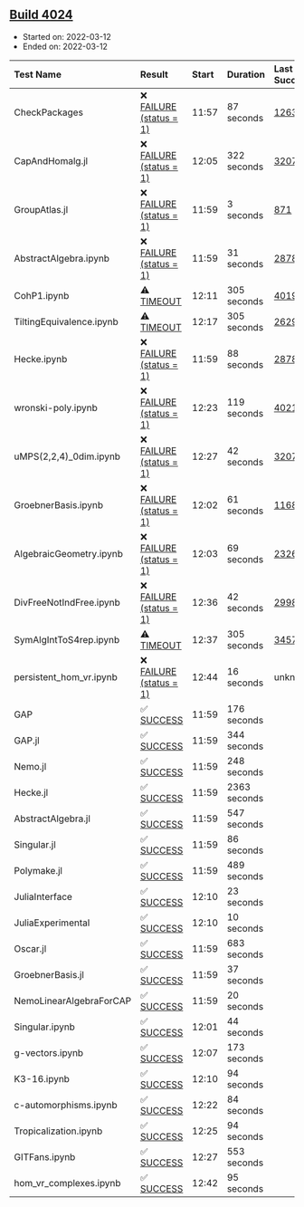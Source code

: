 ## [Build 4024](https://oscarci.mathematik.uni-kl.de/job/oscar-stable/4024/)

* Started on: 2022-03-12
* Ended on: 2022-03-12

| Test Name    | Result | Start | Duration | Last Success | First Failure |
|:-------------|:-------|:------|:---------|:-------------|:--------------|
| CheckPackages | ❌ [FAILURE (status = 1)](https://oscarci.mathematik.uni-kl.de/job/oscar-stable/4024/artifact/logs/build-4024/CheckPackages.log) | 11:57 | 87 seconds | [1263](https://oscarci.mathematik.uni-kl.de/job/oscar-stable/1263/) | [1264](https://oscarci.mathematik.uni-kl.de/job/oscar-stable/1264/) |
| CapAndHomalg.jl | ❌ [FAILURE (status = 1)](https://oscarci.mathematik.uni-kl.de/job/oscar-stable/4024/artifact/logs/build-4024/CapAndHomalg.jl.log) | 12:05 | 322 seconds | [3207](https://oscarci.mathematik.uni-kl.de/job/oscar-stable/3207/) | [3208](https://oscarci.mathematik.uni-kl.de/job/oscar-stable/3208/) |
| GroupAtlas.jl | ❌ [FAILURE (status = 1)](https://oscarci.mathematik.uni-kl.de/job/oscar-stable/4024/artifact/logs/build-4024/GroupAtlas.jl.log) | 11:59 | 3 seconds | [871](https://oscarci.mathematik.uni-kl.de/job/oscar-stable/871/) | [872](https://oscarci.mathematik.uni-kl.de/job/oscar-stable/872/) |
| AbstractAlgebra.ipynb | ❌ [FAILURE (status = 1)](https://oscarci.mathematik.uni-kl.de/job/oscar-stable/4024/artifact/logs/build-4024/AbstractAlgebra.ipynb.log) | 11:59 | 31 seconds | [2878](https://oscarci.mathematik.uni-kl.de/job/oscar-stable/2878/) | [2879](https://oscarci.mathematik.uni-kl.de/job/oscar-stable/2879/) |
| CohP1.ipynb | ⚠ [TIMEOUT](https://oscarci.mathematik.uni-kl.de/job/oscar-stable/4024/artifact/logs/build-4024/CohP1.ipynb.log) | 12:11 | 305 seconds | [4019](https://oscarci.mathematik.uni-kl.de/job/oscar-stable/4019/) | [4020](https://oscarci.mathematik.uni-kl.de/job/oscar-stable/4020/) |
| TiltingEquivalence.ipynb | ⚠ [TIMEOUT](https://oscarci.mathematik.uni-kl.de/job/oscar-stable/4024/artifact/logs/build-4024/TiltingEquivalence.ipynb.log) | 12:17 | 305 seconds | [2629](https://oscarci.mathematik.uni-kl.de/job/oscar-stable/2629/) | [2630](https://oscarci.mathematik.uni-kl.de/job/oscar-stable/2630/) |
| Hecke.ipynb | ❌ [FAILURE (status = 1)](https://oscarci.mathematik.uni-kl.de/job/oscar-stable/4024/artifact/logs/build-4024/Hecke.ipynb.log) | 11:59 | 88 seconds | [2878](https://oscarci.mathematik.uni-kl.de/job/oscar-stable/2878/) | [2879](https://oscarci.mathematik.uni-kl.de/job/oscar-stable/2879/) |
| wronski-poly.ipynb | ❌ [FAILURE (status = 1)](https://oscarci.mathematik.uni-kl.de/job/oscar-stable/4024/artifact/logs/build-4024/wronski-poly.ipynb.log) | 12:23 | 119 seconds | [4021](https://oscarci.mathematik.uni-kl.de/job/oscar-stable/4021/) | [4022](https://oscarci.mathematik.uni-kl.de/job/oscar-stable/4022/) |
| uMPS(2,2,4)_0dim.ipynb | ❌ [FAILURE (status = 1)](https://oscarci.mathematik.uni-kl.de/job/oscar-stable/4024/artifact/logs/build-4024/uMPS-2-2-4-_0dim.ipynb.log) | 12:27 | 42 seconds | [3207](https://oscarci.mathematik.uni-kl.de/job/oscar-stable/3207/) | [3208](https://oscarci.mathematik.uni-kl.de/job/oscar-stable/3208/) |
| GroebnerBasis.ipynb | ❌ [FAILURE (status = 1)](https://oscarci.mathematik.uni-kl.de/job/oscar-stable/4024/artifact/logs/build-4024/GroebnerBasis.ipynb.log) | 12:02 | 61 seconds | [1168](https://oscarci.mathematik.uni-kl.de/job/oscar-stable/1168/) | [1169](https://oscarci.mathematik.uni-kl.de/job/oscar-stable/1169/) |
| AlgebraicGeometry.ipynb | ❌ [FAILURE (status = 1)](https://oscarci.mathematik.uni-kl.de/job/oscar-stable/4024/artifact/logs/build-4024/AlgebraicGeometry.ipynb.log) | 12:03 | 69 seconds | [2326](https://oscarci.mathematik.uni-kl.de/job/oscar-stable/2326/) | [2327](https://oscarci.mathematik.uni-kl.de/job/oscar-stable/2327/) |
| DivFreeNotIndFree.ipynb | ❌ [FAILURE (status = 1)](https://oscarci.mathematik.uni-kl.de/job/oscar-stable/4024/artifact/logs/build-4024/DivFreeNotIndFree.ipynb.log) | 12:36 | 42 seconds | [2998](https://oscarci.mathematik.uni-kl.de/job/oscar-stable/2998/) | [2999](https://oscarci.mathematik.uni-kl.de/job/oscar-stable/2999/) |
| SymAlgIntToS4rep.ipynb | ⚠ [TIMEOUT](https://oscarci.mathematik.uni-kl.de/job/oscar-stable/4024/artifact/logs/build-4024/SymAlgIntToS4rep.ipynb.log) | 12:37 | 305 seconds | [3457](https://oscarci.mathematik.uni-kl.de/job/oscar-stable/3457/) | [3458](https://oscarci.mathematik.uni-kl.de/job/oscar-stable/3458/) |
| persistent_hom_vr.ipynb | ❌ [FAILURE (status = 1)](https://oscarci.mathematik.uni-kl.de/job/oscar-stable/4024/artifact/logs/build-4024/persistent_hom_vr.ipynb.log) | 12:44 | 16 seconds | unknown | unknown |
| GAP | ✅ [SUCCESS](https://oscarci.mathematik.uni-kl.de/job/oscar-stable/4024/artifact/logs/build-4024/GAP.log) | 11:59 | 176 seconds |  |  |
| GAP.jl | ✅ [SUCCESS](https://oscarci.mathematik.uni-kl.de/job/oscar-stable/4024/artifact/logs/build-4024/GAP.jl.log) | 11:59 | 344 seconds |  |  |
| Nemo.jl | ✅ [SUCCESS](https://oscarci.mathematik.uni-kl.de/job/oscar-stable/4024/artifact/logs/build-4024/Nemo.jl.log) | 11:59 | 248 seconds |  |  |
| Hecke.jl | ✅ [SUCCESS](https://oscarci.mathematik.uni-kl.de/job/oscar-stable/4024/artifact/logs/build-4024/Hecke.jl.log) | 11:59 | 2363 seconds |  |  |
| AbstractAlgebra.jl | ✅ [SUCCESS](https://oscarci.mathematik.uni-kl.de/job/oscar-stable/4024/artifact/logs/build-4024/AbstractAlgebra.jl.log) | 11:59 | 547 seconds |  |  |
| Singular.jl | ✅ [SUCCESS](https://oscarci.mathematik.uni-kl.de/job/oscar-stable/4024/artifact/logs/build-4024/Singular.jl.log) | 11:59 | 86 seconds |  |  |
| Polymake.jl | ✅ [SUCCESS](https://oscarci.mathematik.uni-kl.de/job/oscar-stable/4024/artifact/logs/build-4024/Polymake.jl.log) | 11:59 | 489 seconds |  |  |
| JuliaInterface | ✅ [SUCCESS](https://oscarci.mathematik.uni-kl.de/job/oscar-stable/4024/artifact/logs/build-4024/JuliaInterface.log) | 12:10 | 23 seconds |  |  |
| JuliaExperimental | ✅ [SUCCESS](https://oscarci.mathematik.uni-kl.de/job/oscar-stable/4024/artifact/logs/build-4024/JuliaExperimental.log) | 12:10 | 10 seconds |  |  |
| Oscar.jl | ✅ [SUCCESS](https://oscarci.mathematik.uni-kl.de/job/oscar-stable/4024/artifact/logs/build-4024/Oscar.jl.log) | 11:59 | 683 seconds |  |  |
| GroebnerBasis.jl | ✅ [SUCCESS](https://oscarci.mathematik.uni-kl.de/job/oscar-stable/4024/artifact/logs/build-4024/GroebnerBasis.jl.log) | 11:59 | 37 seconds |  |  |
| NemoLinearAlgebraForCAP | ✅ [SUCCESS](https://oscarci.mathematik.uni-kl.de/job/oscar-stable/4024/artifact/logs/build-4024/NemoLinearAlgebraForCAP.log) | 11:59 | 20 seconds |  |  |
| Singular.ipynb | ✅ [SUCCESS](https://oscarci.mathematik.uni-kl.de/job/oscar-stable/4024/artifact/logs/build-4024/Singular.ipynb.log) | 12:01 | 44 seconds |  |  |
| g-vectors.ipynb | ✅ [SUCCESS](https://oscarci.mathematik.uni-kl.de/job/oscar-stable/4024/artifact/logs/build-4024/g-vectors.ipynb.log) | 12:07 | 173 seconds |  |  |
| K3-16.ipynb | ✅ [SUCCESS](https://oscarci.mathematik.uni-kl.de/job/oscar-stable/4024/artifact/logs/build-4024/K3-16.ipynb.log) | 12:10 | 94 seconds |  |  |
| c-automorphisms.ipynb | ✅ [SUCCESS](https://oscarci.mathematik.uni-kl.de/job/oscar-stable/4024/artifact/logs/build-4024/c-automorphisms.ipynb.log) | 12:22 | 84 seconds |  |  |
| Tropicalization.ipynb | ✅ [SUCCESS](https://oscarci.mathematik.uni-kl.de/job/oscar-stable/4024/artifact/logs/build-4024/Tropicalization.ipynb.log) | 12:25 | 94 seconds |  |  |
| GITFans.ipynb | ✅ [SUCCESS](https://oscarci.mathematik.uni-kl.de/job/oscar-stable/4024/artifact/logs/build-4024/GITFans.ipynb.log) | 12:27 | 553 seconds |  |  |
| hom_vr_complexes.ipynb | ✅ [SUCCESS](https://oscarci.mathematik.uni-kl.de/job/oscar-stable/4024/artifact/logs/build-4024/hom_vr_complexes.ipynb.log) | 12:42 | 95 seconds |  |  |
